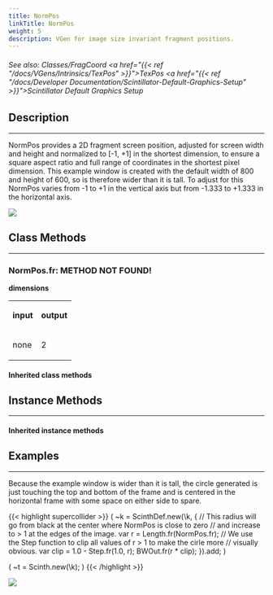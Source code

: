 ```yaml
---
title: NormPos
linkTitle: NormPos
weight: 5
description: VGen for image size invariant fragment positions.
---
```

<!-- generated file, please edit the original .schelp file(in the Scintillator repository) and then run schelpToMarkDown.scdscript to regenerate. -->
###### See also: Classes/FragCoord <a href="{{< ref "/docs/VGens/Intrinsics/TexPos" >}}">TexPos</a> <a href="{{< ref "/docs/Developer Documentation/Scintillator-Default-Graphics-Setup" >}}">Scintillator Default Graphics Setup</a> 



## Description
---



NormPos provides a 2D fragment screen position, adjusted for screen width and height and normalized to [-1, +1] in the shortest dimension, to ensure a square aspect ratio and full range of coordinates in the shortest pixel dimension. This example window is created with the default width of 800 and height of 600, so is therefore wider than it is tall. To adjust for this NormPos varies from -1 to +1 in the vertical axis but from -1.333 to +1.333 in the horizontal axis.

<img src="/images/schelp/NormPosLayout.png" />

## Class Methods
---



### NormPos.fr: METHOD NOT FOUND!



<strong>dimensions</strong>


<table>
<tr><td>

<strong>input</strong>

</td><td>

<strong>output</strong>

</td></tr>
<tr><td>

none

</td><td>

2

</td></tr>

</table>


#### Inherited class methods



## Instance Methods
---



#### Inherited instance methods



## Examples
---



Because the example window is wider than it is tall, the circle generated is just touching the top and bottom of the frame and is centered in the horizontal frame with some space on either side to spare.



{{< highlight supercollider >}}
(
~k = ScinthDef.new(\k, {
    // This radius will go from black at the center where NormPos is close to zero
    // and increase to > 1 at the edges of the image.
    var r = Length.fr(NormPos.fr);
    // We use the Step function to clip all values of r > 1 to make the cirle more
    // visually obvious.
    var clip = 1.0 - Step.fr(1.0, r);
    BWOut.fr(r * clip);
}).add;
)

(
~t = Scinth.new(\k);
)
{{< /highlight >}}

<img src="/images/schelp/NormPosExample.png" />



